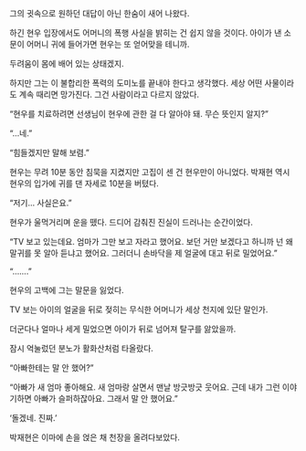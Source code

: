 그의 귓속으로 원하던 대답이 아닌 한숨이 새어 나왔다.

하긴 현우 입장에서도 어머니의 폭행 사실을 밝히는 건 쉽지 않을 것이다. 아이가 낸 소문이 어머니 귀에 들어가면 현우는 또 얻어맞을 테니까.

두려움이 몸에 배어 있는 상태겠지.

하지만 그는 이 불합리한 폭력의 도미노를 끝내야 한다고 생각했다. 세상 어떤 사물이라도 계속 때리면 망가진다. 그건 사람이라고 다르지 않았다.

“현우를 치료하려면 선생님이 현우에 관한 걸 다 알아야 돼. 무슨 뜻인지 알지?”

“…네.”

“힘들겠지만 말해 보렴.”

현우는 무려 10분 동안 침묵을 지켰지만 고집이 센 건 현우만이 아니었다. 박재현 역시 현우의 입가에 귀를 댄 자세로 10분을 버텼다.

“저기… 사실은요.”

현우가 울먹거리며 운을 뗐다. 드디어 감춰진 진실이 드러나는 순간이었다.

“TV 보고 있는데요. 엄마가 그만 보고 자라고 했어요. 보던 거만 보겠다고 하니까 넌 왜 말귀를 못 알아 듣냐고 했어요. 그러더니 손바닥을 제 얼굴에 대고 뒤로 밀었어요.”

“…….”

현우의 고백에 그는 말문을 잃었다.

TV 보는 아이의 얼굴을 뒤로 젖히는 무식한 어머니가 세상 천지에 있단 말인가.

더군다나 얼마나 세게 밀었으면 아이가 뒤로 넘어져 탈구를 앓았을까.

잠시 억눌렀던 분노가 활화산처럼 타올랐다.

“아빠한테는 말 안 했어?”

“아빠가 새 엄마 좋아해요. 새 엄마랑 살면서 맨날 방긋방긋 웃어요. 근데 내가 그런 이야기하면 아빠가 슬퍼하잖아요. 그래서 말 안 했어요.”

‘돌겠네. 진짜.’

박재현은 이마에 손을 얹은 채 천장을 올려다보았다.